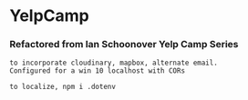# YelpCamp

### Refactored from Ian Schoonover Yelp Camp Series
    to incorporate cloudinary, mapbox, alternate email.
    Configured for a win 10 localhost with CORs

    to localize, npm i .dotenv
    
